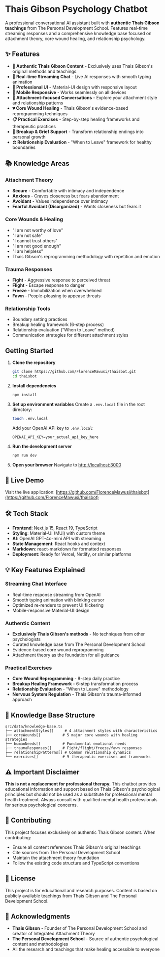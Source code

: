 # Thais Gibson Psychology Chatbot

A professional conversational AI assistant built with **authentic Thais Gibson teachings** from The Personal Development School. Features real-time streaming responses and a comprehensive knowledge base focused on attachment theory, core wound healing, and relationship psychology.

## ✨ Features

- **🎯 Authentic Thais Gibson Content** - Exclusively uses Thais Gibson's original methods and teachings
- **💬 Real-time Streaming Chat** - Live AI responses with smooth typing animation
- **🎨 Professional UI** - Material-UI design with responsive layout
- **📱 Mobile Responsive** - Works seamlessly on all devices
- **🧠 Attachment-focused Conversations** - Explore your attachment style and relationship patterns
- **💔 Core Wound Healing** - Thais Gibson's evidence-based reprogramming techniques
- **📋 Practical Exercises** - Step-by-step healing frameworks and therapeutic practices
- **🔄 Breakup & Grief Support** - Transform relationship endings into personal growth
- **⚖️ Relationship Evaluation** - "When to Leave" framework for healthy boundaries

## 📚 Knowledge Areas

### Attachment Theory
- **Secure** - Comfortable with intimacy and independence
- **Anxious** - Craves closeness but fears abandonment  
- **Avoidant** - Values independence over intimacy
- **Fearful Avoidant (Disorganized)** - Wants closeness but fears it

### Core Wounds & Healing
- "I am not worthy of love"
- "I am not safe" 
- "I cannot trust others"
- "I am not good enough"
- "I am helpless"
- Thais Gibson's reprogramming methodology with repetition and emotion

### Trauma Responses
- **Fight** - Aggressive response to perceived threat
- **Flight** - Escape response to danger
- **Freeze** - Immobilization when overwhelmed
- **Fawn** - People-pleasing to appease threats

### Relationship Tools
- Boundary setting practices
- Breakup healing framework (6-step process)
- Relationship evaluation ("When to Leave" method)
- Communication strategies for different attachment styles

## Getting Started

1. **Clone the repository**
   ```bash
   git clone https://github.com/FlorenceMawusi/thaisbot.git
   cd thaisbot
   ```

2. **Install dependencies**
   ```bash
   npm install
   ```

3. **Set up environment variables**
   Create a `.env.local` file in the root directory:
   ```bash
   touch .env.local
   ```
   
   Add your OpenAI API key to `.env.local`:
   ```env
   OPENAI_API_KEY=your_actual_api_key_here
   ```

4. **Run the development server**
   ```bash
   npm run dev
   ```

5. **Open your browser**
   Navigate to [http://localhost:3000](http://localhost:3000)

## 🚀 Live Demo

Visit the live application: [https://github.com/FlorenceMawusi/thaisbot](https://github.com/FlorenceMawusi/thaisbot)

## 🛠️ Tech Stack

- **Frontend**: Next.js 15, React 19, TypeScript
- **Styling**: Material-UI (MUI) with custom theme
- **AI**: OpenAI GPT-4o-mini API with streaming
- **State Management**: React hooks and context
- **Markdown**: react-markdown for formatted responses
- **Deployment**: Ready for Vercel, Netlify, or similar platforms

## 💡 Key Features Explained

### Streaming Chat Interface
- Real-time response streaming from OpenAI
- Smooth typing animation with blinking cursor
- Optimized re-renders to prevent UI flickering
- Mobile-responsive Material-UI design

### Authentic Content
- **Exclusively Thais Gibson's methods** - No techniques from other psychologists
- Curated knowledge base from The Personal Development School
- Evidence-based core wound reprogramming
- Attachment theory as the foundation for all guidance

### Practical Exercises
- **Core Wound Reprogramming** - 8-step daily practice
- **Breakup Healing Framework** - 6-step transformation process  
- **Relationship Evaluation** - "When to Leave" methodology
- **Nervous System Regulation** - Thais Gibson's trauma-informed approach

## 📖 Knowledge Base Structure

```
src/data/knowledge-base.ts
├── attachmentStyles[]     # 4 attachment styles with characteristics
├── coreWounds[]          # 5 major core wounds with healing strategies  
├── humanNeeds[]          # Fundamental emotional needs
├── traumaResponses[]     # Fight/flight/freeze/fawn responses
├── relationshipPatterns[] # Common relationship dynamics
└── exercises[]           # 9 therapeutic exercises and frameworks
```

## ⚠️ Important Disclaimer

**This is not a replacement for professional therapy.** This chatbot provides educational information and support based on Thais Gibson's psychological principles but should not be used as a substitute for professional mental health treatment. Always consult with qualified mental health professionals for serious psychological concerns.

## 🤝 Contributing

This project focuses exclusively on authentic Thais Gibson content. When contributing:
- Ensure all content references Thais Gibson's original teachings
- Cite sources from The Personal Development School
- Maintain the attachment theory foundation
- Follow the existing code structure and TypeScript conventions

## 📄 License

This project is for educational and research purposes. Content is based on publicly available teachings from Thais Gibson and The Personal Development School.

## 🙏 Acknowledgments

- **Thais Gibson** - Founder of The Personal Development School and creator of Integrated Attachment Theory
- **The Personal Development School** - Source of authentic psychological content and methodologies
- All the research and teachings that make healing accessible to everyone